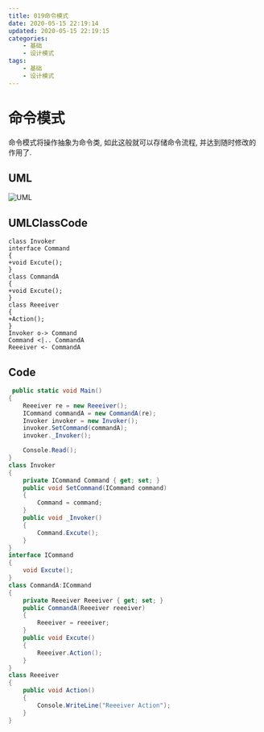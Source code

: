 ```yaml
---
title: 019命令模式
date: 2020-05-15 22:19:14
updated: 2020-05-15 22:19:15
categories:
	- 基础
	- 设计模式
tags: 
	- 基础
	- 设计模式
---
```

# 命令模式

命令模式将操作抽象为命令类, 如此这般就可以存储命令流程, 并达到随时修改的作用了.
<!--more-->
## UML

![UML](http://www.plantuml.com/plantuml/png/SoWkIImgAStDuKhEIImkLl3CAylFJYtYoimhIIrAIqnELN3EpyrDp4lXgkRIBilFJ55mhKWkBKdLqBJcgeNeWQbmnACaA3KrDRCijGYan36v93C_3o8BjKuXNzSERX6KLh2fqTD3c0qpGS565o7ea9gN0dGx0000)

## UMLClassCode

```
class Invoker
interface Command
{
+void Excute();
}
class CommandA
{
+void Excute();
}
class Reeeiver
{
+Action();
}
Invoker o-> Command
Command <|.. CommandA
Reeeiver <- CommandA
```

## Code

```C#
 public static void Main()
{
    Reeeiver re = new Reeeiver();
    ICommand commandA = new CommandA(re);
    Invoker invoker = new Invoker();
    invoker.SetCommand(commandA);
    invoker._Invoker();

    Console.Read();
}
class Invoker
{
    private ICommand Command { get; set; }
    public void SetCommand(ICommand command)
    {
        Command = command;
    }
    public void _Invoker()
    {
        Command.Excute();
    }
}
interface ICommand
{
    void Excute();
}
class CommandA:ICommand
{
    private Reeeiver Reeeiver { get; set; }
    public CommandA(Reeeiver reeeiver)
    {
        Reeeiver = reeeiver;
    }
    public void Excute()
    {
        Reeeiver.Action();
    }
}
class Reeeiver
{
    public void Action()
    {
        Console.WriteLine("Reeeiver Action");
    }
}
```